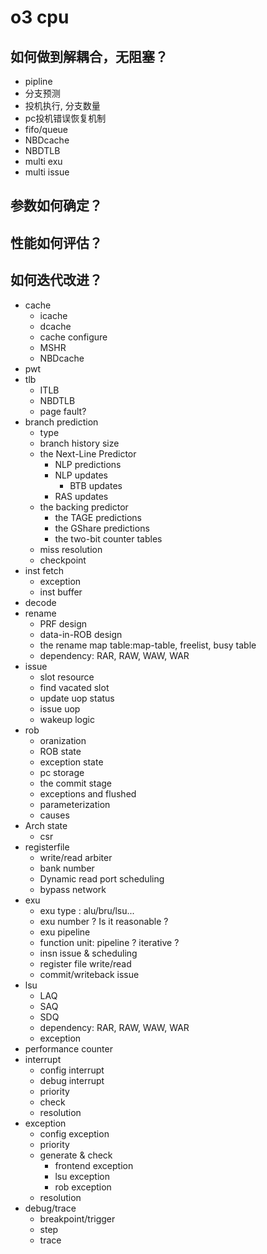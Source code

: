 # o3 cpu   

## 如何做到解耦合，无阻塞？  
  * pipline   
  * 分支预测   
  * 投机执行, 分支数量       
  * pc投机错误恢复机制   
  * fifo/queue   
  * NBDcache   
  * NBDTLB   
  * multi exu     
  * multi issue   

## 参数如何确定？   

## 性能如何评估？   

## 如何迭代改进？    


- cache   
  * icache   
  * dcache    
  * cache configure   
  * MSHR   
  * NBDcache   
- pwt  
- tlb    
  * ITLB   
  * NBDTLB    
  * page fault?    
- branch prediction    
  * type  
  * branch history size   
  * the Next-Line Predictor   
     * NLP predictions   
     * NLP updates     
        * BTB updates    
	* RAS updates     
  * the backing predictor     
    * the TAGE predictions    
    * the GShare predictions    
    * the two-bit counter tables   
  * miss resolution    
  * checkpoint    
- inst fetch    
  * exception   
  * inst buffer   
- decode   
- rename   
  * PRF design    
  * data-in-ROB design   
  * the rename map table:map-table, freelist, busy table    
  * dependency: RAR, RAW, WAW, WAR   
- issue   
  * slot resource    
  * find vacated slot    
  * update uop status    
  * issue uop    
  * wakeup logic    
- rob   
  * oranization     
  * ROB state   
  * exception state   
  * pc storage   
  * the commit stage   
  * exceptions and flushed    
  * parameterization   
  * causes   
- Arch state     
  * csr  
- registerfile   
  * write/read arbiter   
  * bank number   
  * Dynamic read port scheduling    
  * bypass network   
- exu   
  * exu type : alu/bru/lsu...      
  * exu number ? Is it reasonable ?    
  * exu pipeline    
  * function unit: pipeline ? iterative ?   
  * insn issue & scheduling    
  * register file write/read   
  * commit/writeback issue   
- lsu   
  * LAQ   
  * SAQ   
  * SDQ   
  * dependency: RAR, RAW, WAW, WAR   
  * exception   
- performance counter   
- interrupt    
  * config interrupt    
  * debug interrupt   
  * priority   
  * check  
  * resolution    
- exception    
  * config exception   
  * priority   
  * generate & check
     * frontend exception   
     * lsu exception   
     * rob exception   
  * resolution    
- debug/trace   
  * breakpoint/trigger      
  * step   
  * trace   


